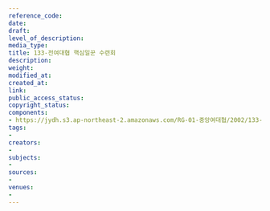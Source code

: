 ```yaml
---
reference_code: 
date: 
draft: 
level_of_description: 
media_type: 
title: 133-전여대협 핵심일꾼 수련회
description: 
weight: 
modified_at: 
created_at: 
link: 
public_access_status: 
copyright_status: 
components:
- https://jydh.s3.ap-northeast-2.amazonaws.com/RG-01-중앙여대협/2002/133-전여대협+핵심일꾼+수련회.pdf
tags:
- 
creators:
- 
subjects:
- 
sources:
- 
venues:
- 
---
```

